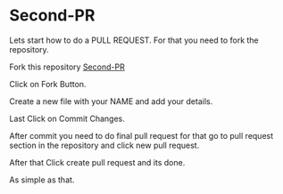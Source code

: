 # Second-PR

Lets start how to do a PULL REQUEST.
For that you need to fork the repository.

Fork this repository 
[Second-PR](https://github.com/HacktoberFest-CU/Second-PR)

Click on Fork Button.


Create a new file with your NAME and add your details.

Last Click on Commit Changes.

After commit you need to do final pull request for that go to pull request section in the repository and click new pull request.

After that Click create pull request and its done.

As simple as that.

